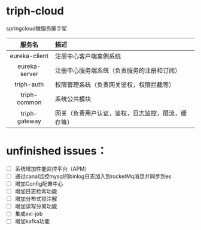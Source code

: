 # triph-cloud
springcloud微服务脚手架

|服务名 | 描述|
|:--------:| :-------------|
|eureka-client | 注册中心客户端案例系统|
|eureka-server | 注册中心服务端系统（负责服务的注册和订阅）|
|triph-auth | 权限管理系统（负责网关鉴权，权限拦截等）|
|triph-common | 系统公共模块|
|triph-gateway | 网关（负责用户认证，鉴权，日志监控，限流，缓存等）|


# unfinished issues：
- [ ] 系统增加性能监控平台（APM）
- [ ] 通过canal监控mysql的binlog日志加入到rocketMq消息并同步到es
- [ ] 增加Config配置中心
- [ ] 增加日志检索功能
- [ ] 增加分布式锁注解
- [ ] 增加读写分离功能
- [ ] 集成xxl-job
- [ ] 增加kafka功能
